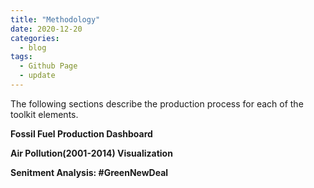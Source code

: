 ```yaml
---
title: "Methodology"
date: 2020-12-20
categories:
  - blog
tags:
  - Github Page
  - update
---
```

The following sections describe the production process for each of the toolkit elements.

**Fossil Fuel Production Dashboard**

**Air Pollution(2001-2014) Visualization**

**Senitment Analysis: #GreenNewDeal**


